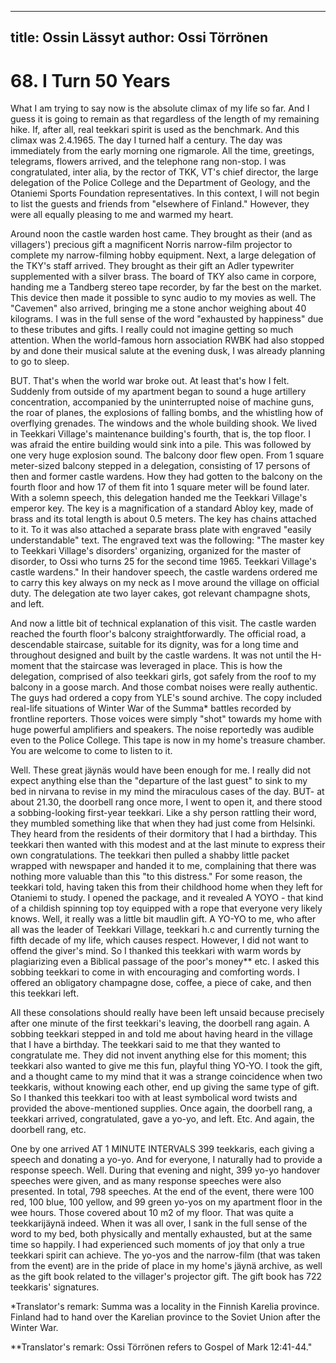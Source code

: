 
---
title: Ossin Lässyt
author: Ossi Törrönen
---

    
# 68. I Turn 50 Years

What I am trying to say now is the absolute climax of my life so far. And I guess it is going to remain as that regardless of the length of my remaining hike. If, after all, real teekkari spirit is used as the benchmark. And this climax was 2.4.1965. The day I turned half a century. The day was immediately from the early morning one rigmarole. All the time, greetings, telegrams, flowers arrived, and the telephone rang non-stop. I was congratulated, inter alia, by the rector of TKK, VT's chief director, the large delegation of the Police College and the Department of Geology, and the Otaniemi Sports Foundation representatives. In this context, I will not begin to list the guests and friends from "elsewhere of Finland." However, they were all equally pleasing to me and warmed my heart.

Around noon the castle warden host came. They brought as their (and as villagers') precious gift a magnificent Norris narrow-film projector to complete my narrow-filming hobby equipment. Next, a large delegation of the TKY's staff arrived. They brought as their gift an Adler typewriter supplemented with a silver brass. The board of TKY also came in corpore, handing me a Tandberg stereo tape recorder, by far the best on the market. This device then made it possible to sync audio to my movies as well. The "Cavemen" also arrived, bringing me a stone anchor weighing about 40 kilograms. I was in the full sense of the word "exhausted by happiness" due to these tributes and gifts. I really could not imagine getting so much attention. When the world-famous horn association RWBK had also stopped by and done their musical salute at the evening dusk, I was already planning to go to sleep.

BUT. That's when the world war broke out. At least that's how I felt. Suddenly from outside of my apartment began to sound a huge artillery concentration, accompanied by the uninterrupted noise of machine guns, the roar of planes, the explosions of falling bombs, and the whistling how of overflying grenades. The windows and the whole building shook. We lived in Teekkari Village's maintenance building's fourth, that is, the top floor. I was afraid the entire building would sink into a pile. This was followed by one very huge explosion sound. The balcony door flew open. From 1 square meter-sized balcony stepped in a delegation, consisting of 17 persons of then and former castle wardens. How they had gotten to the balcony on the fourth floor and how 17 of them fit into 1 square meter will be found later. With a solemn speech, this delegation handed me the Teekkari Village's emperor key. The key is a magnification of a standard Abloy key, made of brass and its total length is about 0.5 meters. The key has chains attached to it. To it was also attached a separate brass plate with engraved "easily understandable" text. The engraved text was the following: "The master key to Teekkari Village's disorders' organizing, organized for the master of disorder, to Ossi who turns 25 for the second time 1965. Teekkari Village's castle wardens." In their handover speech, the castle wardens ordered me to carry this key always on my neck as I move around the village on official duty. The delegation ate two layer cakes, got relevant champagne shots, and left.

And now a little bit of technical explanation of this visit. The castle warden reached the fourth floor's balcony straightforwardly. The official road, a descendable staircase, suitable for its dignity, was for a long time and throughout designed and built by the castle wardens. It was not until the H-moment that the staircase was leveraged in place. This is how the delegation, comprised of also teekkari girls, got safely from the roof to my balcony in a goose march. And those combat noises were really authentic. The guys had ordered a copy from YLE's sound archive. The copy included real-life situations of Winter War of the Summa\* battles recorded by frontline reporters. Those voices were simply "shot" towards my home with huge powerful amplifiers and speakers. The noise reportedly was audible even to the Police College. This tape is now in my home's treasure chamber. You are welcome to come to listen to it.

Well. These great jäynäs would have been enough for me. I really did not expect anything else than the "departure of the last guest" to sink to my bed in nirvana to revise in my mind the miraculous cases of the day. BUT- at about 21.30, the doorbell rang once more, I went to open it, and there stood a sobbing-looking first-year teekkari. Like a shy person rattling their word, they mumbled something like that when they had just come from Helsinki. They heard from the residents of their dormitory that I had a birthday. This teekkari then wanted with this modest and at the last minute to express their own congratulations. The teekkari then pulled a shabby little packet wrapped with newspaper and handed it to me, complaining that there was nothing more valuable than this "to this distress." For some reason, the teekkari told, having taken this from their childhood home when they left for Otaniemi to study. I opened the package, and it revealed A YOYO - that kind of a childish spinning top toy equipped with a rope that everyone very likely knows. Well, it really was a little bit maudlin gift. A YO-YO to me, who after all was the leader of Teekkari Village, teekkari h.c and currently turning the fifth decade of my life, which causes respect. However, I did not want to offend the giver's mind. So I thanked this teekkari with warm words by plagiarizing even a Biblical passage of the poor's money\*\* etc. I asked this sobbing teekkari to come in with encouraging and comforting words. I offered an obligatory champagne dose, coffee, a piece of cake, and then this teekkari left.

All these consolations should really have been left unsaid because precisely after one minute of the first teekkari's leaving, the doorbell rang again. A sobbing teekkari stepped in and told me about having heard in the village that I have a birthday. The teekkari said to me that they wanted to congratulate me. They did not invent anything else for this moment; this teekkari also wanted to give me this fun, playful thing YO-YO. I took the gift, and a thought came to my mind that it was a strange coincidence when two teekkaris, without knowing each other, end up giving the same type of gift. So I thanked this teekkari too with at least symbolical word twists and provided the above-mentioned supplies. Once again, the doorbell rang, a teekkari arrived, congratulated, gave a yo-yo, and left. Etc. And again, the doorbell rang, etc.

One by one arrived AT 1 MINUTE INTERVALS 399 teekkaris, each giving a speech and donating a yo-yo. And for everyone, I naturally had to provide a response speech. Well. During that evening and night, 399 yo-yo handover speeches were given, and as many response speeches were also presented. In total, 798 speeches. At the end of the event, there were 100 red, 100 blue, 100 yellow, and 99 green yo-yos on my apartment floor in the wee hours. Those covered about 10 m2 of my floor. That was quite a teekkarijäynä indeed. When it was all over, I sank in the full sense of the word to my bed, both physically and mentally exhausted, but at the same time so happily. I had experienced such moments of joy that only a true teekkari spirit can achieve. The yo-yos and the narrow-film (that was taken from the event) are in the pride of place in my home's jäynä archive, as well as the gift book related to the villager's projector gift. The gift book has 722 teekkaris' signatures.

\*Translator's remark: Summa was a locality in the Finnish Karelia province. Finland had to hand over the Karelian province to the Soviet Union after the Winter War.

\*\*Translator's remark: Ossi Törrönen refers to Gospel of Mark 12:41-44."
